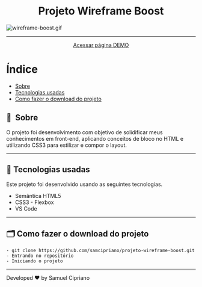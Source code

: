 <h1 align="center">Projeto Wireframe Boost</h1>

![wireframe-boost.gif](./img/wireframe-boost.gif)

---

<p align="center">
    <a href="https://samcipriano.github.io/projeto-wireframe-boost/" target="_blank">
    <span>Acessar página DEMO</span>
    </a>
</p>

# Índice

- [Sobre](#-about)
- [Tecnologias usadas](#-tecnologias-usadas)
- [Como fazer o download do projeto](#-como-fazer-o-download-do-projeto)

## 🔖&nbsp; Sobre

O projeto foi desenvolvimento com objetivo de solidificar meus conhecimentos em front-end, aplicando conceitos de bloco no HTML e utilizando CSS3 para estilizar e compor o layout.

---

## 🚀 Tecnologias usadas

Este projeto foi desenvolvido usando as seguintes tecnologias.

- Semântica HTML5 
- CSS3 - Flexbox
- VS Code

---

## 🗂 Como fazer o download do projeto

    - git clone https://github.com/samcipriano/projeto-wireframe-boost.git
    - Entrando no repositório
    - Iniciando o projeto
   
---

Developed ❤ by Samuel Cipriano